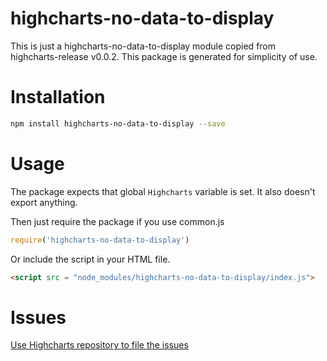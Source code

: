 # highcharts-no-data-to-display
This is just a highcharts-no-data-to-display module copied from highcharts-release v0.0.2.
This package is generated for simplicity of use.

# Installation
```bash
npm install highcharts-no-data-to-display --save
```
# Usage
The package expects that global `Highcharts` variable is set.
It also doesn't export anything.

Then just require the package if you use common.js
```javascript
require('highcharts-no-data-to-display')
```

Or include the script in your HTML file.
```html
<script src = "node_modules/highcharts-no-data-to-display/index.js">
```
# Issues
[Use Highcharts repository to file the issues](https://github.com/highslide-software/highcharts.com/issues)


